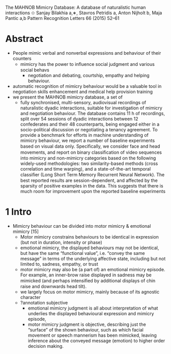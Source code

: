 The MAHNOB Mimicry Database: A database of naturalistic human interactions ✩
Sanjay Bilakhia a,∗, Stavros Petridis a, Anton Nijholt b, Maja Pantic a,b
Pattern Recognition Letters 66 (2015) 52–61

# Abstract

* People mimic verbal and nonverbal expressions and behaviour of their counters
  * mimicry has the power to inﬂuence social judgment and various social behavs
    * negotiation and debating, courtship, empathy and helping behaviour.
* automatic recognition of mimicry behaviour would be a valuable tool in
  negotiation skills enhancement and medical help provision training
* we present the MAHNOB mimicry database, a set of
  * fully synchronised, multi-sensory, audiovisual recordings of naturalistic
    dyadic interactions, suitable for investigation of mimicry and negotiation
    behaviour. The database contains 11 h of recordings, split over 54 sessions
    of dyadic interactions between 12 confederates and their 48 counterparts,
    being engaged either in a socio-political discussion or negotiating a
    tenancy agreement.  To provide a benchmark for efforts in machine
    understanding of mimicry behaviour, we report a number of baseline
    experiments based on visual data only.  Speciﬁcally, we consider face and
    head movements, and report on binary classiﬁcation of video sequences into
    mimicry and non-mimicry categories based on the following widely-used
    methodologies: two similarity-based methods (cross correlation and time
    warping), and a state-of-the-art temporal classiﬁer (Long Short Term Memory
    Recurrent Neural Network). The best reported results are session-dependent,
    and affected by the sparsity of positive examples in the data. This
    suggests that there is much room for improvement upon the reported baseline
    experiments

# 1 Intro

* Mimicry behaviour can be divided into motor mimicry & emotional mimicry [15]
  * Motor mimicry constrains behaviours to be identical in expression (but not
    in duration, intensity or phase)
  * emotional mimicry, the displayed behaviours may not be identical, but have
    the same “functional value”, i.e.  “convey the same message” in terms of
    the underlying affective state, including but not limited to, sadness,
    empathy, or trust
  * motor mimicry may also be (a part of) an emotional mimicry episode. For
    example,
    an inner-brow raise displayed in sadness may be mimicked (and perhaps
    intensiﬁed by additional displays of chin raise and downwards head tilt).
  * we largely focus on motor mimicry, mainly because of its agnostic character
  * ?annotation subjective
    * emotional mimicry judgment is all about interpretation of what underlies
      the displayed behavioural expression and mimicry episode,
    * motor mimicry judgment is objective, describing just the “surface” of the
      shown behaviour, such as which facial movement or speech mannerism has
      been mimicked, leaving inference about the conveyed message (emotion) to
      higher order decision making.
